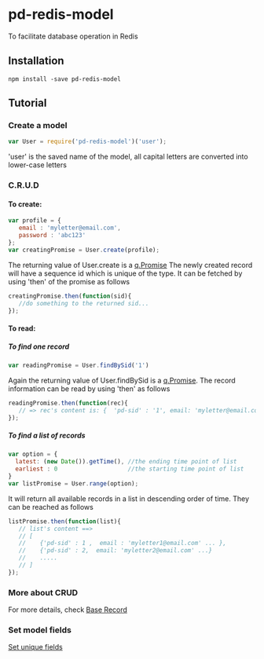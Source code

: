 # pd-redis-model
To facilitate database operation in Redis

## Installation
```
npm install -save pd-redis-model
```

## Tutorial
### Create a model
```javascript
var User = require('pd-redis-model')('user'); 
```     
'user' is the saved name of the model, all capital letters are converted into lower-case letters

### C.R.U.D
#### To create:
```javascript
var profile = {
   email : 'myletter@email.com', 
   password : 'abc123'
};
var creatingPromise = User.create(profile); 
```
The returning value of User.create is a [q.Promise](https://github.com/kriskowal/q)
The newly created record will have a sequence id which is unique of the type. It can be fetched by using 'then' of the promise as follows
```javascript
creatingPromise.then(function(sid){
   //do something to the returned sid...
});
```
#### To read:
##### To find one record
```javascript
var readingPromise = User.findBySid('1')
```
Again the returning value of User.findBySid is a [q.Promise](https://github.com/kriskowal/q). The record information can be read by using 'then' as follows
```javascript
readingPromise.then(function(rec){
   // => rec's content is: {  'pd-sid' : '1', email: 'myletter@email.com' ....}
});
```
##### To find a list of records
```javascript
var option = {
  latest: (new Date()).getTime(), //the ending time point of list
  earliest : 0                    //the starting time point of list
}
var listPromise = User.range(option);
```
It will return all available records in a list in descending order of time. They can be reached as follows
```javascript
listPromise.then(function(list){
   // list's content ==>  
   // [
   //    {'pd-sid' : 1 ,  email : 'myletter1@email.com' ... }, 
   //    {'pd-sid' : 2,  email: 'myletter2@email.com' ...}
   //    .....
   // ]
});
```

### More about CRUD
For more details, check [Base Record](https://github.com/pandazy/pd-redis-base-record)


### Set model fields
[Set unique fields](https://github.com/pandazy/pd-redis-set-uniques)


